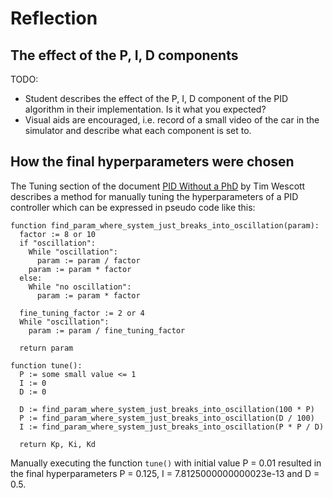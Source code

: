 # Reflection

## The effect of the P, I, D components

TODO:
- Student describes the effect of the P, I, D component of the PID algorithm in their implementation. Is it what you expected?
- Visual aids are encouraged, i.e. record of a small video of the car in the simulator and describe what each component is set to.

## How the final hyperparameters were chosen

The Tuning section of the document [PID Without a PhD](https://www.wescottdesign.com/articles/pid/pidWithoutAPhd.pdf) by Tim Wescott describes a method for manually tuning the hyperparameters of a PID controller which can be expressed in pseudo code like this:

```
function find_param_where_system_just_breaks_into_oscillation(param):
  factor := 8 or 10
  if "oscillation":
    While "oscillation":
      param := param / factor
    param := param * factor
  else:
    While "no oscillation":
      param := param * factor

  fine_tuning_factor := 2 or 4
  While "oscillation":
    param := param / fine_tuning_factor

  return param

function tune():
  P := some small value <= 1
  I := 0
  D := 0

  D := find_param_where_system_just_breaks_into_oscillation(100 * P)
  P := find_param_where_system_just_breaks_into_oscillation(D / 100)
  I := find_param_where_system_just_breaks_into_oscillation(P * P / D)

  return Kp, Ki, Kd
```
Manually executing the function `tune()` with initial value P = 0.01 resulted in the final hyperparameters P = 0.125, I = 7.8125000000000023e-13 and D = 0.5.
